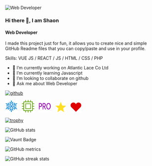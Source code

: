 ![Web Developer](https://scontent.fdac151-1.fna.fbcdn.net/v/t1.6435-9/53801469_371034557079153_1074796646493061120_n.png?_nc_cat=109&ccb=1-7&_nc_sid=5f2048&_nc_ohc=ORvFYspy6xkQ7kNvgFb4Kuw&_nc_ht=scontent.fdac151-1.fna&oh=00_AYCIhe9OYmvND711M7o4ncbPwNshan0QNiU9jX1TqoSmTg&oe=6694CE87)
### Hi there 👋, I am Shaon
#### Web Developer


I made this project just for fun, it allows you to create nice and simple GitHub Readme files that you can copy/paste and use in your profile.

Skills: VUE JS / REACT / JS / HTML / CSS / PHP

- 🔭 I’m currently working on Atlantic Lace Co Ltd 
- 🌱 I’m currently learning Javascript 
- 👯 I’m looking to collaborate on github 
- 💬 Ask me about Web Developer 


[<img src='https://cdn.jsdelivr.net/npm/simple-icons@3.0.1/icons/github.svg' alt='github' height='40'>](https://github.com/https://github.com/atlantic6/atlantic6)  

<a href='https://archiveprogram.github.com/'><img src='https://raw.githubusercontent.com/acervenky/animated-github-badges/master/assets/acbadge.gif' width='40' height='40'></a> <a href='https://docs.github.com/en/developers'><img src='https://raw.githubusercontent.com/acervenky/animated-github-badges/master/assets/devbadge.gif' width='40' height='40'></a> <a href='https://github.com/pricing'><img src='https://raw.githubusercontent.com/acervenky/animated-github-badges/master/assets/pro.gif' width='40' height='40'></a> <a href='https://stars.github.com/'><img src='https://raw.githubusercontent.com/acervenky/animated-github-badges/master/assets/starbadge.gif' width='35' height='35'></a> <a href='https://docs.github.com/en/github/supporting-the-open-source-community-with-github-sponsors'><img src='https://raw.githubusercontent.com/acervenky/animated-github-badges/master/assets/sponsorbadge.gif' width='35' height='35'></a> 

[![trophy](https://github-profile-trophy.vercel.app/?username=https://github.com/atlantic6/atlantic6)](https://github.com/ryo-ma/github-profile-trophy)

![GitHub stats](https://github-readme-stats.vercel.app/api?username=https://github.com/atlantic6/atlantic6&show_icons=true&count_private=true)  

![Vaunt Badge](https://api.vaunt.dev/v1/github/entities/https://github.com/atlantic6/atlantic6/contributions?format=svg&private=true)  

![GitHub metrics](https://metrics.lecoq.io/https://github.com/atlantic6/atlantic6)  

![GitHub streak stats](https://streak-stats.demolab.com/?user=https://github.com/atlantic6/atlantic6)  

